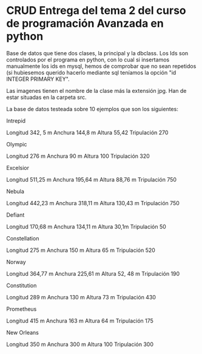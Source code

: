 CRUD Entrega del tema 2 del curso de programación Avanzada en python
====

Base de datos que tiene dos clases, la principal y la dbclass. Los Ids 
son controlados por el programa en python, con lo cual si insertamos 
manualmente los ids en mysql, hemos de comprobar que no sean repetidos
(si hubiesemos querido hacerlo mediante sql teníamos la opción 
"id INTEGER PRIMARY KEY".

Las imagenes tienen el nombre de la clase más la extensión jpg. Han de 
estar situadas en la carpeta src.

La base de datos testeada sobre 10 ejemplos que son los siguientes:

Intrepid

Longitud 342, 5 m
Anchura 144,8 m
Altura 55,42
Tripulación 270

Olympic

Longitud 276 m
Anchura 90 m
Altura 100
Tripulación 320

Excelsior

Longitud 511,25 m
Anchura 195,64 m
Altura 88,76 m
Tripulación 750

Nebula

Longitud 442,23 m
Anchura 318,11 m
Altura 130,43 m
Tripulación 750

Defiant

Longitud 170,68 m
Anchura 134,11 m
Altura 30,1m
Tripulación 50

Constellation

Longitud 275 m
Anchura 150 m
Altura 65 m
Tripulación 520

Norway

Longitud 364,77 m
Anchura 225,61 m
Altura 52, 48 m
Tripulación 190

Constitution

Longitud 289 m
Anchura 130 m
Altura 73 m
Tripulación 430

Prometheus

Longitud 415 m
Anchura 163 m
Altura 64 m
Tripulación 175

New Orleans

Longitud 350 m
Anchura 300 m
Altura 100
Tripulación 300




